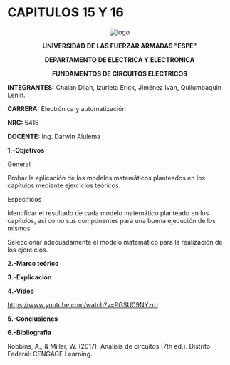 # CAPITULOS 15 Y 16
<div align="center">
  
![logo](https://user-images.githubusercontent.com/75336529/131935480-02d2457c-ca98-4251-b61f-f530a840df6f.png)
  
  **UNIVERSIDAD DE LAS FUERZAR ARMADAS "ESPE"**
  
  **DEPARTAMENTO DE ELECTRICA Y ELECTRONICA**
  
  **FUNDAMENTOS DE CIRCUITOS ELECTRICOS**
  
</div>

**INTEGRANTES:** 
 Chalan Dilan, Izurieta Erick, Jiménez Ivan, Quilumbaquin Lenin.

**CARRERA:**
 Electrónica y automatización

**NRC:**
 5415

**DOCENTE:**
Ing. Darwin Alulema

**1.-Objetivos**

General

Probar la aplicación de los modelos matemáticos planteados en los capítulos mediante ejercicios teóricos.

Específicos

Identificar el resultado de cada modelo matemático planteado en los capítulos, así como sus componentes para una buena ejecución de los mismos.

Seleccionar adecuadamente el modelo matemático para la realización de los ejercicios.

**2.-Marco teórico**


**3.-Explicación**


**4.-Video**

https://www.youtube.com/watch?v=RGSU09NYzro

**5.-Conclusiones**


**6.-Bibliografia**

Robbins, A., & Miller, W. (2017). Análisis de circuitos (7th ed.). Distrito Federal: CENGAGE Learning.
